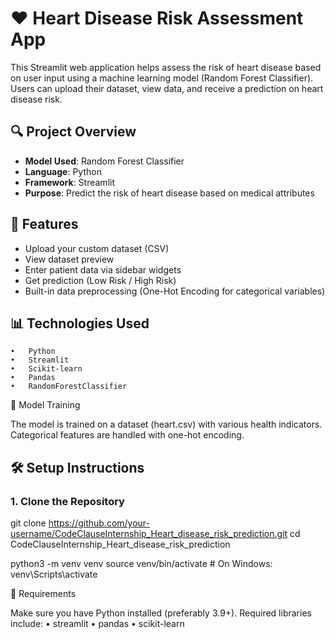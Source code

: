 # ❤️ Heart Disease Risk Assessment App

This Streamlit web application helps assess the risk of heart disease based on user input using a machine learning model (Random Forest Classifier). Users can upload their dataset, view data, and receive a prediction on heart disease risk.

## 🔍 Project Overview

- **Model Used**: Random Forest Classifier
- **Language**: Python
- **Framework**: Streamlit
- **Purpose**: Predict the risk of heart disease based on medical attributes

## 📁 Features

- Upload your custom dataset (CSV)
- View dataset preview
- Enter patient data via sidebar widgets
- Get prediction (Low Risk / High Risk)
- Built-in data preprocessing (One-Hot Encoding for categorical variables)

##  📊 Technologies Used
	•	Python
	•	Streamlit
	•	Scikit-learn
	•	Pandas
	•	RandomForestClassifier

🧠 Model Training

The model is trained on a dataset (heart.csv) with various health indicators. Categorical features are handled with one-hot encoding.


## 🛠️ Setup Instructions

### 1. Clone the Repository

git clone https://github.com/your-username/CodeClauseInternship_Heart_disease_risk_prediction.git
cd CodeClauseInternship_Heart_disease_risk_prediction

python3 -m venv venv
source venv/bin/activate  # On Windows: venv\Scripts\activate


🧾 Requirements

Make sure you have Python installed (preferably 3.9+). Required libraries include:
	•	streamlit
	•	pandas
	•	scikit-learn
